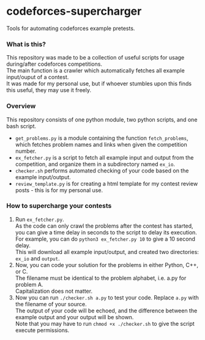 # codeforces-supercharger
Tools for automating codeforces example pretests.

### What is this?
This repository was made to be a collection of useful scripts for usage during/after codeforces competitions.  
The main function is a crawler which automatically fetches all example input/ouput of a contest.  
It was made for my personal use, but if whoever stumbles upon this finds this useful, they may use it freely.

### Overview
This repository consists of one python module, two python scripts, and one bash script.
- `get_problems.py` is a module containing the function `fetch_problems`, which fetches problem names and links when given the competition number.
- `ex_fetcher.py` is a script to fetch all example input and output from the competition, and organize them in a subdirectory named `ex_io`.
- `checker.sh` performs automated checking of your code based on the example input/output.
- `review_template.py` is for creating a html template for my contest review posts - this is for my personal use.

### How to supercharge your contests
1. Run `ex_fetcher.py`.  
As the code can only crawl the problems after the contest has started, you can give a time delay in seconds to the script to delay its execution.
For example, you can do `python3 ex_fetcher.py 10` to give a 10 second delay.  
This will download all example input/output, and created two directories: `ex_io` and `output`.
2. Now, you can code your solution for the problems in either Python, C++, or C.  
The filename must be identical to the problem alphabet, i.e. a.py for problem A.  
Capitalization does not matter.
3. Now you can run `./checker.sh a.py` to test your code. Replace `a.py` with the filename of your source.  
The output of your code will be echoed, and the difference between the example output and your output will be shown.  
Note that you may have to run `chmod +x ./checker.sh` to give the script execute permissions.
